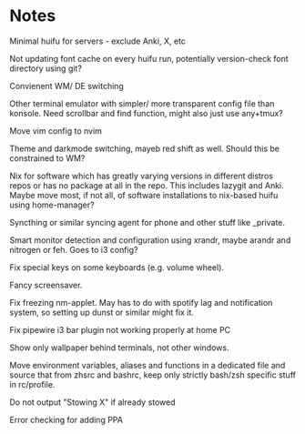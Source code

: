 # Notes
Minimal huifu for servers - exclude Anki, X, etc

Not updating font cache on every huifu run, potentially version-check font directory using git?

Convienent WM/ DE switching 

Other terminal emulator with simpler/ more transparent config file than konsole. Need scrollbar and find function, might also just use any+tmux?

Move vim config to nvim

Theme and darkmode switching, mayeb red shift as well. Should this be constrained to WM?

Nix for software which has greatly varying versions in different distros repos or has no package at all in the repo. This includes lazygit and Anki. Maybe move most, if not all, of software installations to nix-based huifu using home-manager?

Syncthing or similar syncing agent for phone and other stuff like \_private.

Smart monitor detection and configuration using xrandr, maybe arandr and nitrogen or feh. Goes to i3 config?

Fix special keys on some keyboards (e.g. volume wheel).

Fancy screensaver.

Fix freezing nm-applet. May has to do with spotify lag and notification system, so setting up dunst or similar might fix it.

Fix pipewire i3 bar plugin not working properly at home PC

Show only wallpaper behind terminals, not other windows.

Move environment variables, aliases and functions in a dedicated file and source that from zhsrc and bashrc, keep only strictly bash/zsh specific stuff in rc/profile. 

Do not output "Stowing X" if already stowed

Error checking for adding PPA
